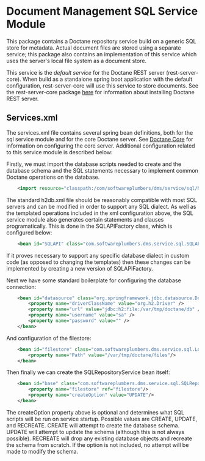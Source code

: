 # Document Management SQL Service Module

This package contains a Doctane repository service build on a generic SQL store for
metadata. Actual document files are stored using a separate service; this package
also contains an implementation of this service which uses the server's local file system
as a document store. 

This service is the _default service_ for the Doctane REST server (rest-server-core).
When build as a standalone spring boot application with the default configuration,
rest-server-core will use this service to store documents. See the rest-server-core
package [here](https://projects.softwareplumbers.com/document-management/rest-server-core)
for information about installing Doctane REST server.

## Services.xml

The services.xml file contains several spring bean definitions, both for the sql service module and for
the core Doctane server. See [Doctane Core](https://projects.softwareplumbers.com/document-management/rest-server-core) 
for information on configuring the core server. Additional configuration related to this 
service module is described below:

Firstly, we must import the database scripts needed to create and the database schema
and the SQL statements necessary to implement common Doctane operations on the database.

```xml    
    <import resource="classpath:/com/softwareplumbers/dms/service/sql/h2db.xml" />
```  

The standard h2db.xml file should be reasonably compatible with most SQL servers and
can be modified in order to support any SQL dialect. As well as the templated operations
included in the xml configuration above, the SQL service module also generates certain
statements and clauses programatically. This is done in the SQLAPIFactory class, which
is configured below:

```xml
    <bean id="SQLAPI" class="com.softwareplumbers.dms.service.sql.SQLAPIFactory" />
```

If it proves necessary to support any specific database dialect in custom code (as opposed
to changing the templates) then these changes can be implemented by creating a new version
of SQLAPIFactory.


Next we have some standard boilerplate for configuring the database connection:

```xml
	<bean id="datasource" class="org.springframework.jdbc.datasource.DriverManagerDataSource">
		<property name="driverClassName" value="org.h2.Driver" />
		<property name="url" value="jdbc:h2:file:/var/tmp/doctane/db" />
		<property name="username" value="sa" />
		<property name="password" value="" />
	</bean> 
```    

And configuration of the filestore:

```xml
    <bean id="filestore" class="com.softwareplumbers.dms.service.sql.LocalFilesystem">
        <property name="Path" value="/var/tmp/doctane/files"/> 
    </bean>
```

Then finally we can create the SQLRepositoryService bean itself:

```xml 
    <bean id="base" class="com.softwareplumbers.dms.service.sql.SQLRepositoryService" scope="singleton">
        <property name="filestore" ref="filestore"/> 
        <property name="createOption" value="UPDATE"/>
    </bean>
```

The createOption property above is optional and determines what SQL scripts will be run on 
service startup. Possible values are CREATE, UPDATE, and RECREATE. CREATE will attempt to
create the database schema. UPDATE will attempt to update the schema (although this is not
always possible). RECREATE will drop any existing database objects and recreate the schema
from scratch. If the option is not included, no attempt will be made to modify the schema.
 